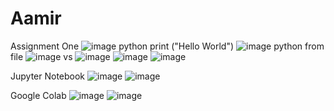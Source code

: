 # Aamir
Assignment One
![image](https://github.com/AamirPingal/Aamir/assets/140313754/5812758e-be01-424e-abd3-04399a421801)
python
print ("Hello World")
![image](https://github.com/AamirPingal/Aamir/assets/140313754/f08d50ae-ed5b-4077-bc34-042e8a8712aa)
python from file
![image](https://github.com/AamirPingal/Aamir/assets/140313754/895846e4-4225-4076-9166-6fbdae6defef)
vs
![image](https://github.com/AamirPingal/Aamir/assets/140313754/1527dfe8-97e4-4682-8d79-59ed0dd14b38)
![image](https://github.com/AamirPingal/Aamir/assets/140313754/2ebafce4-1284-48ad-91db-a264f72c7b91)
![image](https://github.com/AamirPingal/Aamir/assets/140313754/de7ac6a8-ac08-4956-adee-f6682082e03f)

Jupyter Notebook
![image](https://github.com/AamirPingal/Aamir/assets/140313754/e549bb79-a352-439e-9dae-e181c8483ec0)
![image](https://github.com/AamirPingal/Aamir/assets/140313754/43a8934b-a73b-4fab-915b-f38bbf12537c)

Google Colab
![image](https://github.com/AamirPingal/Aamir/assets/140313754/087fc553-6df9-45bc-bf6a-a70d23f6d070)
![image](https://github.com/AamirPingal/Aamir/assets/140313754/dc6cdb58-320c-48b3-aba8-b047dc385e57)
